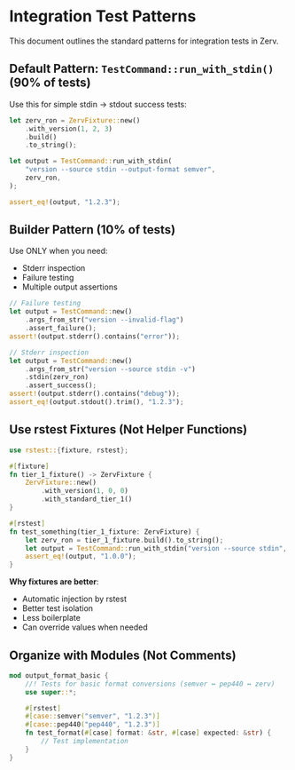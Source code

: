 # Integration Test Patterns

This document outlines the standard patterns for integration tests in Zerv.

## Default Pattern: `TestCommand::run_with_stdin()` (90% of tests)

Use this for simple stdin → stdout success tests:

```rust
let zerv_ron = ZervFixture::new()
    .with_version(1, 2, 3)
    .build()
    .to_string();

let output = TestCommand::run_with_stdin(
    "version --source stdin --output-format semver",
    zerv_ron,
);

assert_eq!(output, "1.2.3");
```

## Builder Pattern (10% of tests)

Use ONLY when you need:

- Stderr inspection
- Failure testing
- Multiple output assertions

```rust
// Failure testing
let output = TestCommand::new()
    .args_from_str("version --invalid-flag")
    .assert_failure();
assert!(output.stderr().contains("error"));

// Stderr inspection
let output = TestCommand::new()
    .args_from_str("version --source stdin -v")
    .stdin(zerv_ron)
    .assert_success();
assert!(output.stderr().contains("debug"));
assert_eq!(output.stdout().trim(), "1.2.3");
```

## Use rstest Fixtures (Not Helper Functions)

```rust
use rstest::{fixture, rstest};

#[fixture]
fn tier_1_fixture() -> ZervFixture {
    ZervFixture::new()
        .with_version(1, 0, 0)
        .with_standard_tier_1()
}

#[rstest]
fn test_something(tier_1_fixture: ZervFixture) {
    let zerv_ron = tier_1_fixture.build().to_string();
    let output = TestCommand::run_with_stdin("version --source stdin", zerv_ron);
    assert_eq!(output, "1.0.0");
}
```

**Why fixtures are better**:

- Automatic injection by rstest
- Better test isolation
- Less boilerplate
- Can override values when needed

## Organize with Modules (Not Comments)

```rust
mod output_format_basic {
    //! Tests for basic format conversions (semver ↔ pep440 ↔ zerv)
    use super::*;

    #[rstest]
    #[case::semver("semver", "1.2.3")]
    #[case::pep440("pep440", "1.2.3")]
    fn test_format(#[case] format: &str, #[case] expected: &str) {
        // Test implementation
    }
}
```
